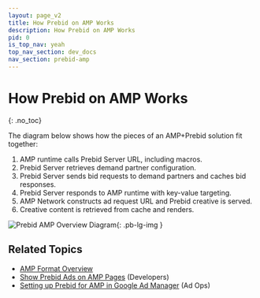 ```yaml
---
layout: page_v2
title: How Prebid on AMP Works
description: How Prebid on AMP Works
pid: 0
is_top_nav: yeah
top_nav_section: dev_docs
nav_section: prebid-amp
---
```


<div class="bs-docs-section" markdown="1">

# How Prebid on AMP Works
{: .no_toc}

The diagram below shows how the pieces of an AMP+Prebid solution fit together:

1. AMP runtime calls Prebid Server URL, including macros.
1. Prebid Server retrieves demand partner configuration.
1. Prebid Server sends bid requests to demand partners and caches bid responses.
1. Prebid Server responds to AMP runtime with key-value targeting.
1. AMP Network constructs ad request URL and Prebid creative is served.
1. Creative content is retrieved from cache and renders.

![Prebid AMP Overview Diagram]({{site.baseurl}}/assets/images/dev-docs/amp-rtc.png){: .pb-lg-img }

## Related Topics

+ [AMP Format Overview]({{site.baseurl}}/formats/amp.html)
+ [Show Prebid Ads on AMP Pages]({{site.baseurl}}/dev-docs/show-prebid-ads-on-amp-pages.html) (Developers)
+ [Setting up Prebid for AMP in Google Ad Manager]({{site.baseurl}}/adops/setting-up-prebid-for-amp-in-dfp.html) (Ad Ops)

</div>

<!-- Reference Links -->

[PBS]: {{site.baseurl}}/dev-docs/get-started-with-prebid-server.html
[RTC-Overview]: https://github.com/ampproject/amphtml/blob/master/extensions/amp-a4a/rtc-documentation.md

